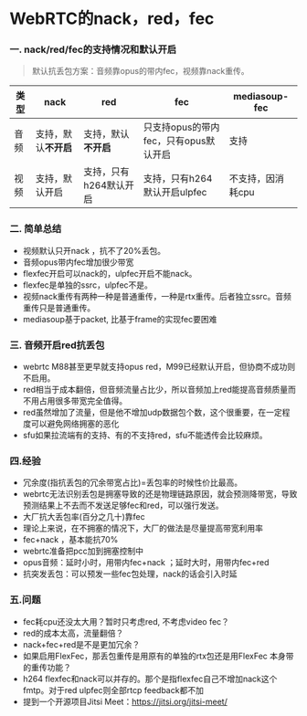 # WebRTC的nack，red，fec

### 一. nack/red/fec的支持情况和默认开启
>默认抗丢包方案：音频靠opus的带内fec，视频靠nack重传。

类型 | nack | red | fec | mediasoup-fec
---|---|---|---|---
音频 | 支持，默认**不开启** | 支持，默认**不开启**|只支持opus的带内fec，只有opus默认开启|支持
视频 | 支持，默认开启 | 支持，只有h264默认开启| 支持，只有h264默认开启ulpfec|不支持，因消耗cpu


### 二. 简单总结 
- 视频默认只开nack ，抗不了20%丢包。
- 音频opus带内fec增加很少带宽
- flexfec开启可以nack的，ulpfec开启不能nack。 
- flexfec是单独的ssrc，ulpfec不是。
- 视频nack重传有两种一种是普通重传，一种是rtx重传。后者独立ssrc。音频重传只是普通重传。
- mediasoup基于packet, 比基于frame的实现fec要困难
 
### 三. 音频开启red抗丢包
- webrtc M88甚至更早就支持opus red，M99已经默认开启，但协商不成功则不启用。
- red相当于成本翻倍，但音频流量占比少，所以音频加上red能提高音频质量而不用占用很多带宽完全值得。
- red虽然增加了流量，但是他不增加udp数据包个数，这个很重要，在一定程度可以避免网络拥塞的恶化
- sfu如果拉流端有的支持、有的不支持red，sfu不能透传会比较麻烦。

### 四.经验
- 冗余度(指抗丢包的冗余带宽占比)=丢包率的时候性价比最高。
- webrtc无法识别丢包是拥塞导致的还是物理链路原因，就会预测降带宽，导致预测结果上不去而不发送足够fec和red，可以强行发送。
- 大厂抗大丢包率(百分之几十)靠fec
- 理论上来说，在不拥塞的情况下，大厂的做法是尽量提高带宽利用率
- fec+nack ，基本能抗70%
- webrtc准备把pcc加到拥塞控制中
- opus音频：延时小时，用带内fec+nack ；延时大时，用带内fec+red
- 抗突发丢包：可以预发一些fec包处理，nack的话会引入时延

### 五.问题
- fec耗cpu还没太大用？暂时只考虑red, 不考虑video fec？
- red的成本太高，流量翻倍？
- nack+fec+red是不是更加冗余？
- 如果启用FlexFec，那丢包重传是用原有的单独的rtx包还是用FlexFec 本身带的重传功能？
- h264 flexfec和nack可以并存的。那个是指flexfec自己不增加nack这个fmtp。对于red ulpfec则全部rtcp feedback都不加
- 提到一个开源项目Jitsi Meet：https://jitsi.org/jitsi-meet/